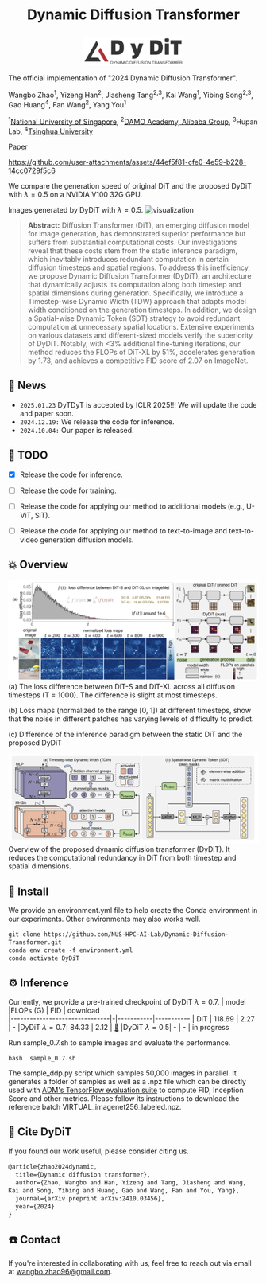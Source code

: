 <h1 align="center"> <p>Dynamic Diffusion Transformer</p></h1>

<p align="center">
  <picture>
    <img width="40%" alt="Dynamic Diffusion Transformer" src="./assets/logo.png">
  </picture>
</p>

The official implementation of "2024 Dynamic Diffusion Transformer".


Wangbo Zhao<sup>1</sup>, Yizeng Han<sup>2</sup>,  Jiasheng Tang<sup>2,3</sup>,  Kai Wang<sup>1</sup>, Yibing Song<sup>2,3</sup>, Gao Huang<sup>4</sup>, Fan Wang<sup>2</sup>, Yang You<sup>1</sup>

<sup>1</sup>[National University of Singapore](https://www.nus.edu.sg/), <sup>2</sup>[DAMO Academy, Alibaba Group](https://damo.alibaba.com/?language=zh), <sup>3</sup>Hupan Lab, <sup>4</sup>[Tsinghua University](https://www.tsinghua.edu.cn/)

[Paper](https://arxiv.org/html/2410.03456v1)

https://github.com/user-attachments/assets/44ef5f81-cfe0-4e59-b228-14cc0729f5c6

We compare the generation speed of original DiT and the proposed DyDiT with $\lambda=0.5$ on a NVIDIA V100 32G GPU.



Images generated by DyDiT with $\lambda=0.5$.
![visualization](assets/visualization.png)



> **Abstract:**
Diffusion Transformer (DiT), an emerging diffusion model for image generation, has demonstrated superior performance but suffers from substantial computational costs. Our investigations reveal that these costs stem from the static inference paradigm, which inevitably introduces redundant computation in certain diffusion timesteps and spatial regions. To address this inefficiency, we propose Dynamic Diffusion Transformer (DyDiT), an architecture that dynamically adjusts its computation along both timestep and spatial dimensions during generation. Specifically, we introduce a Timestep-wise Dynamic Width (TDW) approach that adapts model width conditioned on the generation timesteps. In addition, we design a Spatial-wise Dynamic Token (SDT) strategy to avoid redundant computation at unnecessary spatial locations. Extensive experiments on various datasets and different-sized models verify the superiority of DyDiT. Notably, with <3% additional fine-tuning iterations, our method reduces the FLOPs of DiT-XL by 51%, accelerates generation by 1.73, and achieves a competitive FID score of 2.07 on ImageNet.


## 🚀 News
- `2025.01.23` DyTDyT is accepted by ICLR 2025!!! We will update the code and paper soon.
- `2024.12.19:` We release the code for inference. 
- `2024.10.04:` Our paper is released.

## 🎯 TODO
- [x] Release the code for inference.

- [ ] Release the code for training.

- [ ] Release the code for applying our method to additional models (e.g., U-ViT, SiT).

- [ ] Release the code for applying our method to text-to-image and text-to-video generation diffusion models.


## 💥 Overview
![motivation](assets/motivation.png)
(a) The loss difference between DiT-S and DiT-XL across all diffusion timesteps (T = 1000). The difference is slight at most timesteps.

(b) Loss maps (normalized to the range [0, 1]) at different timesteps, show that the noise in different patches has varying levels of difficulty to predict. 

(c) Difference of the inference paradigm between the static DiT and the proposed DyDiT

![model](assets/model.png)
Overview of the proposed dynamic diffusion transformer (DyDiT). It reduces the
computational redundancy in DiT from both timestep and spatial dimensions.

## 🔨 Install

We provide an environment.yml file to help create the Conda environment in our experiments. Other environments may also works well.

```
git clone https://github.com/NUS-HPC-AI-Lab/Dynamic-Diffusion-Transformer.git
conda env create -f environment.yml
conda activate DyDiT
```


## ⚙️ Inference
Currently, we provide a pre-trained checkpoint of DyDiT $\lambda=0.7$.
| model                     |FLOPs (G) | FID    | download    
|-------------------------------|-|-----------|-----------
| DiT | 118.69 | 2.27 | - 
|DyDiT $\lambda=0.7$| 84.33 |  2.12 | [🤗](https://huggingface.co/heisejiasuo/DyDiT/resolve/main/dydit_0.7.pth?download=true)
|DyDiT $\lambda=0.5$| - |  - | in progress


Run sample_0.7.sh to sample images and evaluate the performance.
```
bash  sample_0.7.sh
```

The sample_ddp.py script which samples 50,000 images in parallel. It generates a folder of samples as well as a .npz file which can be directly used with [ADM's TensorFlow evaluation suite](https://github.com/openai/guided-diffusion/tree/main/evaluations) to compute FID, Inception Score and other metrics.  Please follow its instructions to download the reference batch VIRTUAL_imagenet256_labeled.npz.













## 🤔 Cite DyDiT
If you found our work useful, please consider citing us.
```
@article{zhao2024dynamic,
  title={Dynamic diffusion transformer},
  author={Zhao, Wangbo and Han, Yizeng and Tang, Jiasheng and Wang, Kai and Song, Yibing and Huang, Gao and Wang, Fan and You, Yang},
  journal={arXiv preprint arXiv:2410.03456},
  year={2024}
}
```

## ☎️ Contact
If you're interested in collaborating with us, feel free to reach out via email at wangbo.zhao96@gmail.com.

